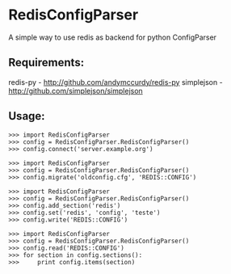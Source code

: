 # RedisConfigParser

A simple way to use redis as backend for python ConfigParser

## Requirements:

redis-py - http://github.com/andymccurdy/redis-py
simplejson - http://github.com/simplejson/simplejson

## Usage:

    >>> import RedisConfigParser
    >>> config = RedisConfigParser.RedisConfigParser()
    >>> config.connect('server.example.org')

    >>> import RedisConfigParser
    >>> config = RedisConfigParser.RedisConfigParser()
    >>> config.migrate('oldconfig.cfg', 'REDIS::CONFIG')

    >>> import RedisConfigParser
    >>> config = RedisConfigParser.RedisConfigParser()
    >>> config.add_section('redis')
    >>> config.set('redis', 'config', 'teste')
    >>> config.write('REDIS::CONFIG')

    >>> import RedisConfigParser
    >>> config = RedisConfigParser.RedisConfigParser()
    >>> config.read('REDIS::CONFIG')
    >>> for section in config.sections():
    >>>     print config.items(section)

